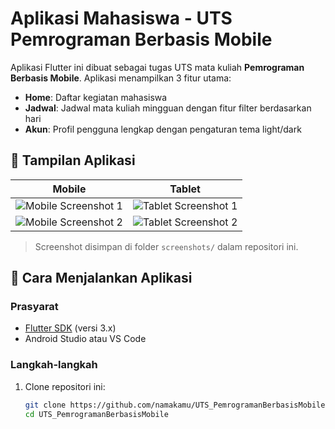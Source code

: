 # Aplikasi Mahasiswa - UTS Pemrograman Berbasis Mobile

Aplikasi Flutter ini dibuat sebagai tugas UTS mata kuliah **Pemrograman Berbasis Mobile**. Aplikasi menampilkan 3 fitur utama:

- **Home**: Daftar kegiatan mahasiswa
- **Jadwal**: Jadwal mata kuliah mingguan dengan fitur filter berdasarkan hari
- **Akun**: Profil pengguna lengkap dengan pengaturan tema light/dark

## 📱 Tampilan Aplikasi

| Mobile | Tablet |
|--------|--------|
| ![Mobile Screenshot 1](screenshots/mobile_1.png) | ![Tablet Screenshot 1](screenshots/tablet_1.png) |
| ![Mobile Screenshot 2](screenshots/mobile_2.png) | ![Tablet Screenshot 2](screenshots/tablet_2.png) |

> Screenshot disimpan di folder `screenshots/` dalam repositori ini.

## 🚀 Cara Menjalankan Aplikasi

### Prasyarat
- [Flutter SDK](https://flutter.dev/docs/get-started/install) (versi 3.x)
- Android Studio atau VS Code

### Langkah-langkah

1. Clone repositori ini:
   ```bash
   git clone https://github.com/namakamu/UTS_PemrogramanBerbasisMobile.git
   cd UTS_PemrogramanBerbasisMobile
